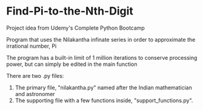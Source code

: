 # Find-Pi-to-the-Nth-Digit
Project idea from Udemy's Complete Python Bootcamp

Program that uses the Nilakantha infinate series in order to approximate the irrational number, Pi

The program has a built-in limit of 1 million iterations to conserve processing power, but can simply be edited in the main function

There are two .py files:
1. The primary file, "nilakantha.py" named after the Indian mathematician and astronomer
2. The supporting file with a few functions inside, "support_functions.py".
